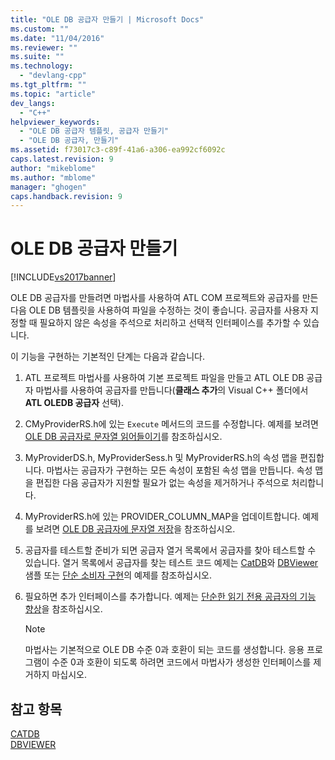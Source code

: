 ```yaml
---
title: "OLE DB 공급자 만들기 | Microsoft Docs"
ms.custom: ""
ms.date: "11/04/2016"
ms.reviewer: ""
ms.suite: ""
ms.technology: 
  - "devlang-cpp"
ms.tgt_pltfrm: ""
ms.topic: "article"
dev_langs: 
  - "C++"
helpviewer_keywords: 
  - "OLE DB 공급자 템플릿, 공급자 만들기"
  - "OLE DB 공급자, 만들기"
ms.assetid: f73017c3-c89f-41a6-a306-ea992cf6092c
caps.latest.revision: 9
author: "mikeblome"
ms.author: "mblome"
manager: "ghogen"
caps.handback.revision: 9
---
```

# OLE DB 공급자 만들기
[!INCLUDE[vs2017banner](../../assembler/inline/includes/vs2017banner.md)]

OLE DB 공급자를 만들려면 마법사를 사용하여 ATL COM 프로젝트와 공급자를 만든 다음 OLE DB 템플릿을 사용하여 파일을 수정하는 것이 좋습니다.  공급자를 사용자 지정할 때 필요하지 않은 속성을 주석으로 처리하고 선택적 인터페이스를 추가할 수 있습니다.  
  
 이 기능을 구현하는 기본적인 단계는 다음과 같습니다.  
  
1.  ATL 프로젝트 마법사를 사용하여 기본 프로젝트 파일을 만들고 ATL OLE DB 공급자 마법사를 사용하여 공급자를 만듭니다\(**클래스 추가**의 Visual C\+\+ 폴더에서 **ATL OLEDB 공급자** 선택\).  
  
2.  CMyProviderRS.h에 있는 `Execute` 메서드의 코드를 수정합니다.  예제를 보려면 [OLE DB 공급자로 문자열 읽어들이기](../../data/oledb/reading-strings-into-the-ole-db-provider.md)를 참조하십시오.  
  
3.  MyProviderDS.h, MyProviderSess.h 및 MyProviderRS.h의 속성 맵을 편집합니다.  마법사는 공급자가 구현하는 모든 속성이 포함된 속성 맵을 만듭니다.  속성 맵을 편집한 다음 공급자가 지원할 필요가 없는 속성을 제거하거나 주석으로 처리합니다.  
  
4.  MyProviderRS.h에 있는 PROVIDER\_COLUMN\_MAP을 업데이트합니다.  예제를 보려면 [OLE DB 공급자에 문자열 저장](../../data/oledb/storing-strings-in-the-ole-db-provider.md)을 참조하십시오.  
  
5.  공급자를 테스트할 준비가 되면 공급자 열거 목록에서 공급자를 찾아 테스트할 수 있습니다.  열거 목록에서 공급자를 찾는 테스트 코드 예제는 [CatDB](http://msdn.microsoft.com/ko-kr/003d516b-2bf6-444e-8be5-4ebaa0b66046)와 [DBViewer](http://msdn.microsoft.com/ko-kr/07620f99-c347-4d09-9ebc-2459e8049832) 샘플 또는 [단순 소비자 구현](../../data/oledb/implementing-a-simple-consumer.md)의 예제를 참조하십시오.  
  
6.  필요하면 추가 인터페이스를 추가합니다.  예제는 [단순한 읽기 전용 공급자의 기능 향상](../../data/oledb/enhancing-the-simple-read-only-provider.md)을 참조하십시오.  
  
    > [!NOTE]
    >  마법사는 기본적으로 OLE DB 수준 0과 호환이 되는 코드를 생성합니다.  응용 프로그램이 수준 0과 호환이 되도록 하려면 코드에서 마법사가 생성한 인터페이스를 제거하지 마십시오.  
  
## 참고 항목  
 [CATDB](http://msdn.microsoft.com/ko-kr/003d516b-2bf6-444e-8be5-4ebaa0b66046)   
 [DBVIEWER](http://msdn.microsoft.com/ko-kr/07620f99-c347-4d09-9ebc-2459e8049832)